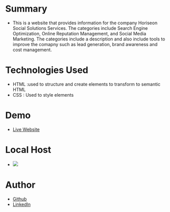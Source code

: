 # Summary
* This is a website that provides information for the company Horiseon Social Solutions Services. The categories include Search Engine Optimization, Online Reputation Management, and Social Media Marketing. The categories include a description and also include tools to improve the comapny such as lead generation, brand awareness and cost management.

# Technologies Used
* HTML :used to structure and create elements to transform to semantic HTML 
* CSS : Used to style elements 

# Demo
* [Live Website](https://cbernadotte.github.io/Code-Refractor/)

# Local Host
* <img src="~/Desktop/Rutgers/homework/Code-Refractor/assets/css/website.gif" />

# Author
* [Github](https://github.com/cbernadotte)
* [LinkedIn](www.linkedin.com/in/claudine-bernadotte-614b38152)
